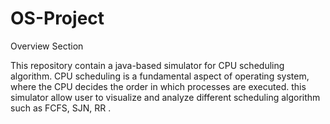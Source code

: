 # OS-Project

 Overview Section 

This repository contain a java-based simulator for CPU scheduling algorithm. CPU scheduling is a fundamental aspect of operating system, where the CPU decides the order in which processes are executed. this simulator allow user to visualize and analyze different scheduling algorithm such as FCFS, SJN, RR .
